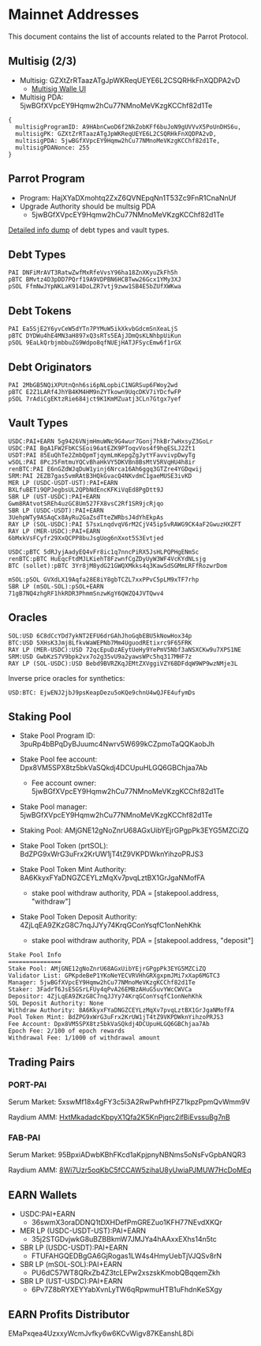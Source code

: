 # Mainnet Addresses

This document contains the list of accounts related to the Parrot Protocol.

## Multisig (2/3)

- Multisig: GZXtZrRTaazATgJpWKReqUEYE6L2CSQRHkFnXQDPA2vD
  - [Multisig Walle UI](https://multisig.projectserum.com/#/GZXtZrRTaazATgJpWKReqUEYE6L2CSQRHkFnXQDPA2vD)
- Multisig PDA: 5jwBGfXVpcEY9Hqmw2hCu77NMnoMeVKzgKCChf82d1Te

```
{
  multisigProgramID: A9HAbnCwoD6f2NkZobKFf6buJoN9gUVVvX5PoUnDHS6u,
  multisigPK: GZXtZrRTaazATgJpWKReqUEYE6L2CSQRHkFnXQDPA2vD,
  multisigPDA: 5jwBGfXVpcEY9Hqmw2hCu77NMnoMeVKzgKCChf82d1Te,
  multisigPDANonce: 255
}
```

## Parrot Program

- Program: HajXYaDXmohtq2ZxZ6QVNEpqNn1T53Zc9FnR1CnaNnUf
- Upgrade Authority should be multsig PDA
  - 5jwBGfXVpcEY9Hqmw2hCu77NMnoMeVKzgKCChf82d1Te

[Detailed info dump](./inspect.html) of debt types and vault types.

## Debt Types

```
PAI DNFiMrAVT3RatwZwfMxRfeVvsY96ha18ZnXKyuZkFh5h
pBTC BMvtz4D3pDD7PQrf19A9VDPBN6HCBTww26Gcx1YMy3XJ
pSOL FfmNwJYpNKLaK914DoLZR7vtj9zww1SB4E5bZUfXWKwa
```

## Debt Tokens

```
PAI Ea5SjE2Y6yvCeW5dYTn7PYMuW5ikXkvbGdcmSnXeaLjS
pBTC DYDWu4hE4MN3aH897xQ3sRTs5EAjJDmQsKLNhbpUiKun
pSOL 9EaLkQrbjmbbuZG9Wdpo8qfNUEjHATJFSycEmw6f1rGX
```

## Debt Originators

```
PAI 2MbGB5NQiXPUtnQnh6si6pNLopbiC1NGRSup6FWoy2wd
pBTC E2Z1LARf4JhYB4KM4HM9nZYTkown9UqcDKV7iYDcfwFP
pSOL 7rAdiCgEKtzRie684jct9K1KmMZuatj3CLn7Gtgx7yef
```

## Vault Types

```
USDC:PAI+EARN 5g9426VNjmHmuWNc9G4wur7Gonj7hkBr7wHxsyZ3GoLr
USDC:PAI BgA1FW2FbKCSEoi96atEZK9PToqvVos4f9hqESLJ2Zt1
USDT:PAI 85EuQhTe2ZmbQpmTjqymLmKepgZgJytYFavvivpDwyTg
wSOL:PAI 8PcJ5FmtmuYQCvBhaHkVY5DKVBn8BsMtV5RVqHU4h8ir
renBTC:PAI E6nGZdWJqDuW1yinj6Nrca16Ah6ggq3GTZre4YGDqwij
SRM:PAI 2EZB7gas5vmRAtB3HQkGvacQ4NKvdmC1gaeMUSE3ivKD
MER LP (USDC-USDT-UST):PAI+EARN BXLfuBETi9QPJegbsUL2QPbNdEncKFKiVqEd8PgDtt9J
SBR LP (UST-USDC):PAI+EARN Gwm8RAtvotSREh4uzGC8Um527FX8vsC2Rf1SR9jcRjqo
SBR LP (USDC-USDT):PAI+EARN 3UehpWTy9ASAqCx8AyRu2GaZsdTteZWRbsJ4dYhEkpAs
RAY LP (SOL-USDC):PAI 57sxLnqdvqV6rM2CjV45ip5vRAWG9CK4aF2GwuzHXZFT
RAY LP (MER-USDC):PAI+EARN 6bMxkVsFCyfr29XxQCPP8buJsgUog6nXxot5S3Evtjed

USDC:pBTC 5dRJyjAadyEQ4vFr8ic1q7nncPiRX5JsHLPQPHgENmSc
renBTC:pBTC HuEqcFtdMJLKiehT8FzwnfCgZDyUyW3WF4VcKYdNLsjg
BTC (sollet):pBTC 3Yr8jM8ydG21GWQXMkks4q3KawSdSGMmLRFfRozwrDom

mSOL:pSOL GVXdLX19Aqfa28E8iY8gbTCZL7xxPPvC5pLM9xTF7rhp
SBR LP (mSOL-SOL):pSOL+EARN 71gB7NQ4zhgRF1hkRDR3PhmmSnzwKgY6QWZQ4JVTQwv4
```

## Oracles

```
SOL:USD 6C8dCcYDd7ykNT2EFU6drGAhJhoGqbEBU5kNowHox34p
BTC:USD 5XHsK3Jmj8LfkvWaWEPNb7Mm4UguodREtixrc9F65FRK
RAY LP (MER-USDC):USD 72qcEpuDzAEytUeHy9YePmV5Nbf3aNSXCKw9u7XPS1NE
SRM:USD GwbKzS7V9bpk2vx7o2g35vU9a2yawsWPc5hq317MHF7z
RAY LP (SOL-USDC):USD Bebd9BVRZKqJEMtZXVggiVZY6BDFdqW9WP9wzNMje3L
```

Inverse price oracles for synthetics:

```
USD:BTC: EjwENJ2jbJ9psKeapDezu5oKQe9chnU4wQJFE4ufymDs
```

## Staking Pool

- Stake Pool Program ID: 3puRp4bBPqDyBJuumc4Nwrv5W699kCZpmoTaQQKaobJh
- Stake Pool fee account: Dpx8VM5SPX8tz5bkVaSQkdj4DCUpuHLGQ6GBChjaa7Ab
  - Fee account owner: 5jwBGfXVpcEY9Hqmw2hCu77NMnoMeVKzgKCChf82d1Te
- Stake Pool manager: 5jwBGfXVpcEY9Hqmw2hCu77NMnoMeVKzgKCChf82d1Te

- Staking Pool: AMjGNE12gNoZnrU68AGxUibYEjrGPgpPk3EYG5MZCiZQ
- Stake Pool Token (prtSOL): BdZPG9xWrG3uFrx2KrUW1jT4tZ9VKPDWknYihzoPRJS3

- Stake Pool Token Mint Authority: 8A6KkyxFYaDNGZCEYLzMqXv7pvqLztBX1GrJgaNMofFA
  - stake pool withdraw authority, PDA = [stakepool.address, "withdraw"]
- Stake Pool Token Deposit Authority: 4ZjLqEA9ZKzG8C7nqJJYy74KrqGConYsqfC1onNehKhk
  - stake pool withdraw authority, PDA = [stakepool.address, "deposit"]

```
Stake Pool Info
===============
Stake Pool: AMjGNE12gNoZnrU68AGxUibYEjrGPgpPk3EYG5MZCiZQ
Validator List: GPKpdeBeP1YKoNeYECVRVHhGRXgxpmJMi7xXap6MGTC3
Manager: 5jwBGfXVpcEY9Hqmw2hCu77NMnoMeVKzgKCChf82d1Te
Staker: 3FadrT6JsE5GSrLFUy4qPvA26EMBzAHuG5uvYWcCWVCa
Depositor: 4ZjLqEA9ZKzG8C7nqJJYy74KrqGConYsqfC1onNehKhk
SOL Deposit Authority: None
Withdraw Authority: 8A6KkyxFYaDNGZCEYLzMqXv7pvqLztBX1GrJgaNMofFA
Pool Token Mint: BdZPG9xWrG3uFrx2KrUW1jT4tZ9VKPDWknYihzoPRJS3
Fee Account: Dpx8VM5SPX8tz5bkVaSQkdj4DCUpuHLGQ6GBChjaa7Ab
Epoch Fee: 2/100 of epoch rewards
Withdrawal Fee: 1/1000 of withdrawal amount
```

## Trading Pairs

### PORT-PAI

Serum Market: 5xswMf18x4gFY3c5i3A2RwPwhfHPZ71kpzPpmQvWmm9V

Raydium AMM: [HxtMkadadcKbpyX1Qfa2K5KnPjqrc2ifBiEvssuBg7nB](https://raydium.io/swap/?ammId=HxtMkadadcKbpyX1Qfa2K5KnPjqrc2ifBiEvssuBg7nB)

### FAB-PAI

Serum Market: 95BpxiADwbKBhFKcd1aKpjpnyNBNms5oNsFvGpbANQR3

Raydium AMM: [8Wi7Uzr5oqKbC5fCCAW5zihaU8yUwiaPJMUW7HcDoMEq](https://raydium.io/swap/?ammId=8Wi7Uzr5oqKbC5fCCAW5zihaU8yUwiaPJMUW7HcDoMEq)

## EARN Wallets

- USDC:PAI+EARN
  - 36swmX3oraDDNQ1tDXHDefPmGREZuo1KFH77NEvdXKQr
- MER LP (USDC-USDT-UST):PAI+EARN
  - 35j2STGDvjwkG8uBZBBkmW7JMJYa4hAAxxEXhs14n5tc
- SBR LP (USDC-USDT):PAI+EARN
  - FTUFAHGQEDBgGA6GjRogas1LW4s4HmyUebTjVJQSv8rN
- SBR LP (mSOL-SOL):PAI+EARN
  - PU6dC57WT8QRxZb4Z3tcLEPw2xszskKmobQBqqemZkh
- SBR LP (UST-USDC):PAI+EARN
  - 6Pv7Z8bRYXEYYabXvnLyTW6qRpwmuHTB1uFhdnKeSXgy

## EARN Profits Distributor

EMaPxqea4UzxxyWcmJvfky6w6KCvWigv87KEanshL8Di
